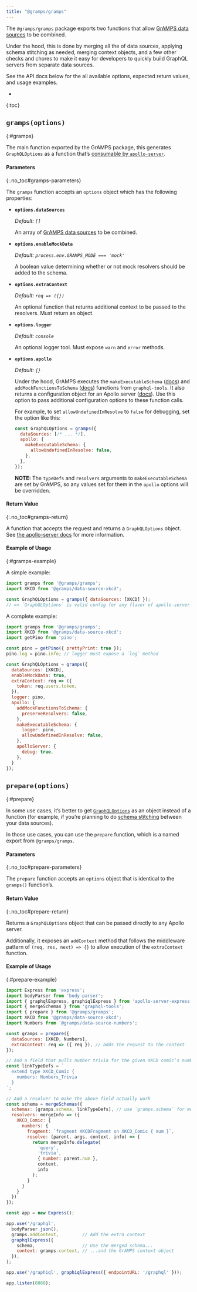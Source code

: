 ```yaml
---
title: "@gramps/gramps"
---
```


The `@gramps/gramps` package exports two functions that allow [GrAMPS data sources](https://gramps.js.org/data-source/schema-stitching/) to be combined. 

Under the hood, this is done by merging all the of data sources, applying schema stitching as needed, merging context objects, and a few other checks and chores to make it easy for developers to quickly build GraphQL servers from separate data sources.

See the API docs below for the all available options, expected return values, and usage examples.

- 
{:toc}

## `gramps(options)`
{:#gramps}

The main function exported by the GrAMPS package, this generates `GraphQLOptions` as a function that’s [consumable by `apollo-server`](https://www.apollographql.com/docs/apollo-server/setup.html#options-function).

#### Parameters
{:.no_toc#gramps-parameters}

The `gramps` function accepts an `options` object which has the following properties:

-   **`options.dataSources`**
    
    _Default: `[]`_
    
    An array of [GrAMPS data sources](https://gramps.js.org/data-source/data-source-overview/) to be combined.

-   **`options.enableMockData`**
    
    _Default: `process.env.GRAMPS_MODE === 'mock'`_

    A boolean value determining whether or not mock resolvers should be added to the schema.

-   **`options.extraContext`**
    
    _Default: `req => ({})`_

    An optional function that returns additional context to be passed to the resolvers. Must return an object.

-   **`options.logger`**
    
    _Default: `console`_

    An optional logger tool. Must expose `warn` and `error` methods.

-   **`options.apollo`**
    
    _Default: `{}`_

    Under the hood, GrAMPS executes the `makeExecutableSchema` ([docs](https://www.apollographql.com/docs/graphql-tools/generate-schema.html#makeExecutableSchema)) and `addMockFunctionsToSchema` ([docs](https://www.apollographql.com/docs/graphql-tools/mocking.html#addMockFunctionsToSchema)) functions from `graphql-tools`. It also returns a configuration object for an Apollo server ([docs](https://www.apollographql.com/docs/apollo-server/setup.html#graphqlOptions)). Use this option to pass additional configuration options to these function calls.

    For example, to set `allowUndefinedInResolve` to `false` for debugging, set the option like this:

    ```js
    const GraphQLOptions = gramps({
      dataSources: [/* ... */],
      apollo: {
        makeExecutableSchema: {
          allowUndefinedInResolve: false,
        },
      },
    });
    ```

    **NOTE:** The `typeDefs` and `resolvers` arguments to `makeExecutableSchema` are set by GrAMPS, so any values set for them in the `apollo` options will be overridden.

#### Return Value
{:.no_toc#gramps-return}

A function that accepts the request and returns a `GraphQLOptions` object. See [the apollo-server docs](https://www.apollographql.com/docs/apollo-server/setup.html#options-function) for more information.

#### Example of Usage
{:#gramps-example}

A simple example:

```js
import gramps from '@gramps/gramps';
import XKCD from '@gramps/data-source-xkcd';

const GraphQLOptions = gramps({ dataSources: [XKCD] });
// => `GraphQLOptions` is valid config for any flavor of apollo-server
```

A complete example:

```js
import gramps from '@gramps/gramps';
import XKCD from '@gramps/data-source-xkcd';
import getPino from 'pino';

const pino = getPino({ prettyPrint: true });
pino.log = pino.info; // logger must expose a `log` method

const GraphQLOptions = gramps({
  dataSources: [XKCD],
  enableMockData: true,
  extraContext: req => ({
    token: req.users.token,
  }),
  logger: pino,
  apollo: {
    addMockFunctionsToSchema: {
      preserveResolvers: false,
    },
    makeExecutableSchema: {
      logger: pino,
      allowUndefinedInResolve: false,
    },
    apolloServer: {
      debug: true,
    },
  }
});
```

## `prepare(options)`
{:#prepare}

In some use cases, it’s better to get [`GraphQLOptions`](https://www.apollographql.com/docs/apollo-server/setup.html#options-function) as an object instead of a function (for example, if you’re planning to do [schema stitching](https://gramps.js.org/data-source/schema-stitching/) between your data sources).

In those use cases, you can use the `prepare` function, which is a named export from `@gramps/gramps`.

#### Parameters
{:.no_toc#prepare-parameters}

The `prepare` function accepts an `options` object that is identical to the `gramps()` function’s.

#### Return Value
{:.no_toc#prepare-return}

Returns a `GraphQLOptions` object that can be passed directly to any Apollo server.

Additionally, it exposes an `addContext` method that follows the middleware pattern of `(req, res, next) => {}` to allow execution of the `extraContext` function.

#### Example of Usage
{:#prepare-example}

```js
import Express from 'express';
import bodyParser from 'body-parser';
import { graphqlExpress, graphiqlExpress } from 'apollo-server-express';
import { mergeSchemas } from 'graphql-tools';
import { prepare } from '@gramps/gramps';
import XKCD from '@gramps/data-source-xkcd';
import Numbers from '@gramps/data-source-numbers';

const gramps = prepare({
  dataSources: [XKCD, Numbers],
  extraContext: req => ({ req }), // adds the request to the context
});

// Add a field that pulls number trivia for the given XKCD comic’s number
const linkTypeDefs = `
  extend type XKCD_Comic {
    numbers: Numbers_Trivia
  }
`;

// Add a resolver to make the above field actually work
const schema = mergeSchemas({
  schemas: [gramps.schema, linkTypeDefs], // use `gramps.schema` for merging
  resolvers: mergeInfo => ({
    XKCD_Comic: {
      numbers: {
        fragment: `fragment XKCDFragment on XKCD_Comic { num }`,
        resolve: (parent, args, context, info) => {
          return mergeInfo.delegate(
            'query',
            'trivia',
            { number: parent.num },
            context,
            info
          );
        }
      }
    }
  })
});

const app = new Express();

app.use('/graphql',
  bodyParser.json(),
  gramps.addContext,         // Add the extra context
  graphqlExpress({
    schema,                  // Use the merged schema...
    context: gramps.context, // ...and the GrAMPS context object
  }),
);

app.use('/graphiql', graphiqlExpress({ endpointURL: '/graphql' }));

app.listen(8080);
```
